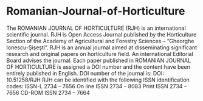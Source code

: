 # Romanian-Journal-of-Horticulture
The ROMANIAN JOURNAL OF HORTICULTURE (RJH)  is an international scientific journal.  RJH is Open Access Journal published by the Horticulture Section of the Academy of Agricultural and Forestry Sciences – “Gheorghe Ionescu-Şişeşti”. RJH is an annual journal aimed at disseminating significant research and original papers on horticulture field. An international Editorial Board advises the journal. Each paper published in ROMANIAN JOURNAL OF HORTICULTURE is assigned a DOI number and the content have been entirely published in English. DOI number of the journal is: DOI: 10.51258/RJH  RJH can be identified with the following ISSN identification codes: ISSN-L 2734 – 7656 On line ISSN 2734 – 8083 Print ISSN 2734 – 7656 CD-ROM ISSN 2734 – 7664
